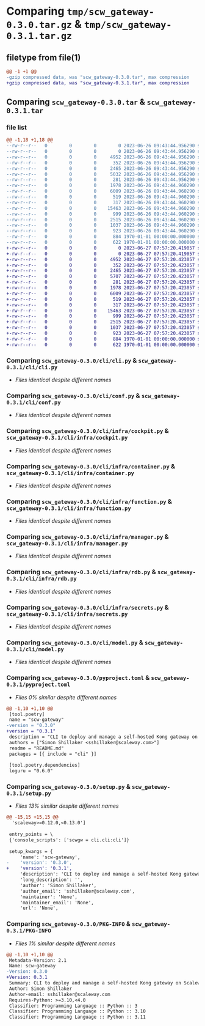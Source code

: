 # Comparing `tmp/scw_gateway-0.3.0.tar.gz` & `tmp/scw_gateway-0.3.1.tar.gz`

## filetype from file(1)

```diff
@@ -1 +1 @@
-gzip compressed data, was "scw_gateway-0.3.0.tar", max compression
+gzip compressed data, was "scw_gateway-0.3.1.tar", max compression
```

## Comparing `scw_gateway-0.3.0.tar` & `scw_gateway-0.3.1.tar`

### file list

```diff
@@ -1,18 +1,18 @@
--rw-r--r--   0        0        0        0 2023-06-26 09:43:44.956290 scw_gateway-0.3.0/README.md
--rw-r--r--   0        0        0        0 2023-06-26 09:43:44.956290 scw_gateway-0.3.0/cli/__init__.py
--rw-r--r--   0        0        0     4952 2023-06-26 09:43:44.956290 scw_gateway-0.3.0/cli/cli.py
--rw-r--r--   0        0        0      352 2023-06-26 09:43:44.956290 scw_gateway-0.3.0/cli/client.py
--rw-r--r--   0        0        0     2465 2023-06-26 09:43:44.956290 scw_gateway-0.3.0/cli/conf.py
--rw-r--r--   0        0        0     5032 2023-06-26 09:43:44.956290 scw_gateway-0.3.0/cli/gateway.py
--rw-r--r--   0        0        0      281 2023-06-26 09:43:44.956290 scw_gateway-0.3.0/cli/infra/__init__.py
--rw-r--r--   0        0        0     1978 2023-06-26 09:43:44.960290 scw_gateway-0.3.0/cli/infra/cockpit.py
--rw-r--r--   0        0        0     6009 2023-06-26 09:43:44.960290 scw_gateway-0.3.0/cli/infra/container.py
--rw-r--r--   0        0        0      519 2023-06-26 09:43:44.960290 scw_gateway-0.3.0/cli/infra/function.py
--rw-r--r--   0        0        0      317 2023-06-26 09:43:44.960290 scw_gateway-0.3.0/cli/infra/image.py
--rw-r--r--   0        0        0    15463 2023-06-26 09:43:44.960290 scw_gateway-0.3.0/cli/infra/manager.py
--rw-r--r--   0        0        0      999 2023-06-26 09:43:44.960290 scw_gateway-0.3.0/cli/infra/rdb.py
--rw-r--r--   0        0        0     2515 2023-06-26 09:43:44.960290 scw_gateway-0.3.0/cli/infra/secrets.py
--rw-r--r--   0        0        0     1037 2023-06-26 09:43:44.960290 scw_gateway-0.3.0/cli/model.py
--rw-r--r--   0        0        0      923 2023-06-26 09:43:44.960290 scw_gateway-0.3.0/pyproject.toml
--rw-r--r--   0        0        0      884 1970-01-01 00:00:00.000000 scw_gateway-0.3.0/setup.py
--rw-r--r--   0        0        0      622 1970-01-01 00:00:00.000000 scw_gateway-0.3.0/PKG-INFO
+-rw-r--r--   0        0        0        0 2023-06-27 07:57:20.419057 scw_gateway-0.3.1/README.md
+-rw-r--r--   0        0        0        0 2023-06-27 07:57:20.419057 scw_gateway-0.3.1/cli/__init__.py
+-rw-r--r--   0        0        0     4952 2023-06-27 07:57:20.423057 scw_gateway-0.3.1/cli/cli.py
+-rw-r--r--   0        0        0      352 2023-06-27 07:57:20.423057 scw_gateway-0.3.1/cli/client.py
+-rw-r--r--   0        0        0     2465 2023-06-27 07:57:20.423057 scw_gateway-0.3.1/cli/conf.py
+-rw-r--r--   0        0        0     5707 2023-06-27 07:57:20.423057 scw_gateway-0.3.1/cli/gateway.py
+-rw-r--r--   0        0        0      281 2023-06-27 07:57:20.423057 scw_gateway-0.3.1/cli/infra/__init__.py
+-rw-r--r--   0        0        0     1978 2023-06-27 07:57:20.423057 scw_gateway-0.3.1/cli/infra/cockpit.py
+-rw-r--r--   0        0        0     6009 2023-06-27 07:57:20.423057 scw_gateway-0.3.1/cli/infra/container.py
+-rw-r--r--   0        0        0      519 2023-06-27 07:57:20.423057 scw_gateway-0.3.1/cli/infra/function.py
+-rw-r--r--   0        0        0      317 2023-06-27 07:57:20.423057 scw_gateway-0.3.1/cli/infra/image.py
+-rw-r--r--   0        0        0    15463 2023-06-27 07:57:20.423057 scw_gateway-0.3.1/cli/infra/manager.py
+-rw-r--r--   0        0        0      999 2023-06-27 07:57:20.423057 scw_gateway-0.3.1/cli/infra/rdb.py
+-rw-r--r--   0        0        0     2515 2023-06-27 07:57:20.423057 scw_gateway-0.3.1/cli/infra/secrets.py
+-rw-r--r--   0        0        0     1037 2023-06-27 07:57:20.423057 scw_gateway-0.3.1/cli/model.py
+-rw-r--r--   0        0        0      923 2023-06-27 07:57:20.423057 scw_gateway-0.3.1/pyproject.toml
+-rw-r--r--   0        0        0      884 1970-01-01 00:00:00.000000 scw_gateway-0.3.1/setup.py
+-rw-r--r--   0        0        0      622 1970-01-01 00:00:00.000000 scw_gateway-0.3.1/PKG-INFO
```

### Comparing `scw_gateway-0.3.0/cli/cli.py` & `scw_gateway-0.3.1/cli/cli.py`

 * *Files identical despite different names*

### Comparing `scw_gateway-0.3.0/cli/conf.py` & `scw_gateway-0.3.1/cli/conf.py`

 * *Files identical despite different names*

### Comparing `scw_gateway-0.3.0/cli/infra/cockpit.py` & `scw_gateway-0.3.1/cli/infra/cockpit.py`

 * *Files identical despite different names*

### Comparing `scw_gateway-0.3.0/cli/infra/container.py` & `scw_gateway-0.3.1/cli/infra/container.py`

 * *Files identical despite different names*

### Comparing `scw_gateway-0.3.0/cli/infra/function.py` & `scw_gateway-0.3.1/cli/infra/function.py`

 * *Files identical despite different names*

### Comparing `scw_gateway-0.3.0/cli/infra/manager.py` & `scw_gateway-0.3.1/cli/infra/manager.py`

 * *Files identical despite different names*

### Comparing `scw_gateway-0.3.0/cli/infra/rdb.py` & `scw_gateway-0.3.1/cli/infra/rdb.py`

 * *Files identical despite different names*

### Comparing `scw_gateway-0.3.0/cli/infra/secrets.py` & `scw_gateway-0.3.1/cli/infra/secrets.py`

 * *Files identical despite different names*

### Comparing `scw_gateway-0.3.0/cli/model.py` & `scw_gateway-0.3.1/cli/model.py`

 * *Files identical despite different names*

### Comparing `scw_gateway-0.3.0/pyproject.toml` & `scw_gateway-0.3.1/pyproject.toml`

 * *Files 0% similar despite different names*

```diff
@@ -1,10 +1,10 @@
 [tool.poetry]
 name = "scw-gateway"
-version = "0.3.0"
+version = "0.3.1"
 description = "CLI to deploy and manage a self-hosted Kong gateway on Scaleway Serverless Ecosystem"
 authors = ["Simon Shillaker <sshillaker@scaleway.com>"]
 readme = "README.md"
 packages = [{ include = "cli" }]
 
 [tool.poetry.dependencies]
 loguru = "0.6.0"
```

### Comparing `scw_gateway-0.3.0/setup.py` & `scw_gateway-0.3.1/setup.py`

 * *Files 13% similar despite different names*

```diff
@@ -15,15 +15,15 @@
  'scaleway>=0.12.0,<0.13.0']
 
 entry_points = \
 {'console_scripts': ['scwgw = cli.cli:cli']}
 
 setup_kwargs = {
     'name': 'scw-gateway',
-    'version': '0.3.0',
+    'version': '0.3.1',
     'description': 'CLI to deploy and manage a self-hosted Kong gateway on Scaleway Serverless Ecosystem',
     'long_description': '',
     'author': 'Simon Shillaker',
     'author_email': 'sshillaker@scaleway.com',
     'maintainer': 'None',
     'maintainer_email': 'None',
     'url': 'None',
```

### Comparing `scw_gateway-0.3.0/PKG-INFO` & `scw_gateway-0.3.1/PKG-INFO`

 * *Files 1% similar despite different names*

```diff
@@ -1,10 +1,10 @@
 Metadata-Version: 2.1
 Name: scw-gateway
-Version: 0.3.0
+Version: 0.3.1
 Summary: CLI to deploy and manage a self-hosted Kong gateway on Scaleway Serverless Ecosystem
 Author: Simon Shillaker
 Author-email: sshillaker@scaleway.com
 Requires-Python: >=3.10,<4.0
 Classifier: Programming Language :: Python :: 3
 Classifier: Programming Language :: Python :: 3.10
 Classifier: Programming Language :: Python :: 3.11
```

